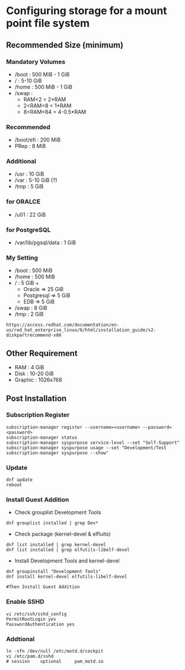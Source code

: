 # Configuring storage for a mount point file system
## Recommended Size (minimum)
### Mandatory Volumes
  - /boot    : 500 MiB - 1 GiB
  - /        : 5-10 GiB
  - /home    : 500 MiB - 1 GiB
  - /swap    :
  	- RAM<2 		= 2*RAM
    - 2<RAM<8 	= 1*RAM
    - 8<RAM<64 	= 4-0.5*RAM  
### Recommended
  - /boot/efi   : 200 MiB
  - PRep        : 8 MiB
### Additional
  - /usr    : 10 GiB
  - /var    : 5-10 GiB (?)
  - /tmp    : 5 GiB
### for ORALCE
  - /u01    : 22 GiB
### for PostgreSQL
  - /var/lib/pgsql/data : 1 GiB
### My Setting
  - /boot  : 500 MiB
  - /home  : 500 MiB
  - /      : 5 GiB +
    - Oracle      => 25 GiB
    - Postgresql  => 5 GiB
    - EDB         => 5 GiB
  - /swap  : 8 GiB
  - /tmp   : 2 GiB
```
https://access.redhat.com/documentation/en-us/red_hat_enterprise_linux/6/html/installation_guide/s2-diskpartrecommend-x86
```
## Other Requirement

- RAM : 4 GiB
- Disk : 10-20 GiB
- Graphic : 1026x768

## Post Installation
### Subscription Register
```
subscription-manager register --username=<username> --password=<password>
subscription-manager status
subscription-manager syspurpose service-level --set "Self-Support"
subscription-manager syspurpose usage --set "Development/Test
subscription-manager syspurpose --show"
```
### Update
```
dnf update
reboot
```
### Install Guest Addition

- Check grouplist Development Tools
```
dnf grouplist installed | grep Dev*
```
- Check package (kernel-devel & elfluits)
```
dnf list installed | grep kernel-devel
dnf list installed | grep elfutils-libelf-devel
```
- Install Development Tools and kernel-devel 
```
dnf groupinstall "Development Tools"
dnf install kernel-devel elfutils-libelf-devel

#Then Install Guest Addition
```
### Enable SSHD
```
vi /etc/ssh/sshd_config
PermitRootLogin yes
PasswordAuthentication yes
```
### Addtional
```
ln -sfn /dev/null /etc/motd.d/cockpit
vi /etc/pam.d/sshd
# session    optional     pam_motd.so
```
